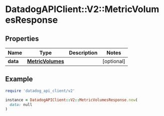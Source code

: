 # DatadogAPIClient::V2::MetricVolumesResponse

## Properties

| Name | Type | Description | Notes |
| ---- | ---- | ----------- | ----- |
| **data** | [**MetricVolumes**](MetricVolumes.md) |  | [optional] |

## Example

```ruby
require 'datadog_api_client/v2'

instance = DatadogAPIClient::V2::MetricVolumesResponse.new(
  data: null
)
```

